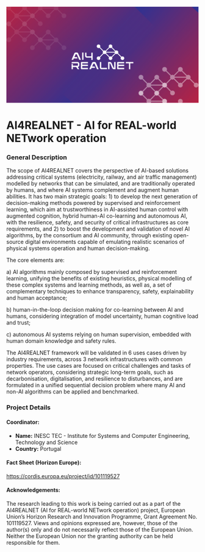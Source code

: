 ![AI4REALNET-banner](https://raw.githubusercontent.com/AI4REALNET/.github/main/profile/ai4realnet-banner.png)

# AI4REALNET - AI for REAL-world NETwork operation 

### General Description

The scope of AI4REALNET covers the perspective of AI-based solutions addressing critical systems (electricity, railway, and air traffic management) modelled by networks that can be simulated, and are traditionally operated by humans, and where AI systems complement and augment human abilities. It has two main strategic goals: 1) to develop the next generation of decision-making methods powered by supervised and reinforcement learning, which aim at trustworthiness in AI-assisted human control with augmented cognition, hybrid human-AI co-learning and autonomous AI, with the resilience, safety, and security of critical infrastructures as core requirements, and 2) to boost the development and validation of novel AI algorithms, by the consortium and AI community, through existing open-source digital environments capable of emulating realistic scenarios of physical systems operation and human decision-making.

The core elements are: 

 a) AI algorithms mainly composed by supervised and reinforcement learning, unifying the benefits of existing heuristics, physical modelling of these complex systems and learning methods, as well as, a set of complementary techniques to enhance transparency, safety, explainability and human acceptance; 
 
 b) human-in-the-loop decision making for co-learning between AI and humans, considering integration of model uncertainty, human cognitive load and trust; 
 
 c) autonomous AI systems relying on human supervision, embedded with human domain knowledge and safety rules.


The AI4REALNET framework will be validated in 6 uses cases driven by industry requirements, across 3 network infrastructures with common properties. The use cases are focused on critical challenges and tasks of network operators, considering strategic long-term goals, such as decarbonisation, digitalisation, and resilience to disturbances, and are formulated in a unified sequential decision problem where many AI and non-AI algorithms can be applied and benchmarked.
                            

### Project Details

#### Coordinator:

* **Name:** INESC TEC - Institute for Systems and Computer Engineering, Technology and Science
* **Country:** Portugal


#### Fact Sheet (Horizon Europe):

https://cordis.europa.eu/project/id/101119527

#### Acknowledgements:

The research leading to this work is being carried out as a part of the AI4REALNET (AI for REAL-world NETwork operation) project, European Union’s Horizon Research and Innovation Programme, Grant Agreement No. 101119527. Views and opinions expressed are, however, those of the author(s) only and do not necessarily reflect those of the European Union. Neither the European Union nor the granting authority can be held responsible for them.



